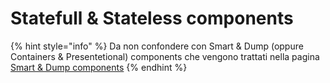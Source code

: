 # Statefull & Stateless components

{% hint style="info" %}
Da non confondere con Smart & Dump \(oppure Containers & Presentetional\) components che vengono trattati nella pagina [Smart & Dump components](smart-and-dump-components.md)
{% endhint %}

